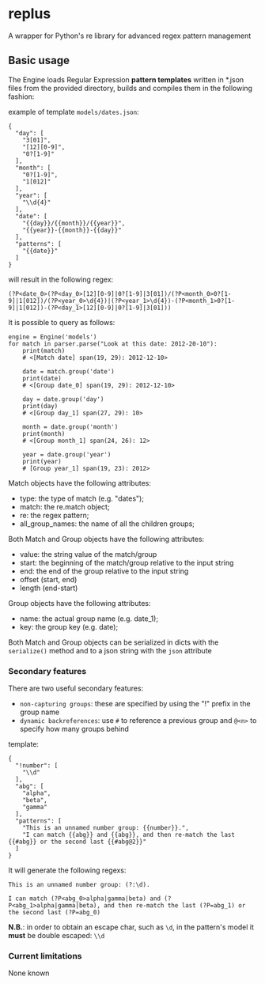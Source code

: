 # replus
A wrapper for Python's re library for advanced regex pattern management

## Basic usage

The Engine loads Regular Expression **pattern templates** written in *.json files from the provided directory,
builds and compiles them in the following fashion:

example of template `models/dates.json`:

```
{
  "day": [
    "3[01]",
    "[12][0-9]",
    "0?[1-9]"
  ],
  "month": [
    "0?[1-9]",
    "1[012]"
  ],
  "year": [
    "\\d{4}"
  ],
  "date": [
    "{{day}}/{{month}}/{{year}}",
    "{{year}}-{{month}}-{{day}}"
  ],
  "patterns": [
    "{{date}}"
  ]
}
```
will result in the following regex:

`(?P<date_0>(?P<day_0>[12][0-9]|0?[1-9]|3[01])/(?P<month_0>0?[1-9]|1[012])/(?P<year_0>\d{4})|(?P<year_1>\d{4})-(?P<month_1>0?[1-9]|1[012])-(?P<day_1>[12][0-9]|0?[1-9]|3[01]))`

It is possible to query as follows:
```
engine = Engine('models')
for match in parser.parse("Look at this date: 2012-20-10"):
    print(match)
    # <[Match date] span(19, 29): 2012-12-10>

    date = match.group('date')
    print(date)
    # <[Group date_0] span(19, 29): 2012-12-10>

    day = date.group('day')
    print(day)
    # <[Group day_1] span(27, 29): 10>

    month = date.group('month')
    print(month)
    # <[Group month_1] span(24, 26): 12>

    year = date.group('year')
    print(year)
    # [Group year_1] span(19, 23): 2012>
```

Match objects have the following attributes:
- type: the type of match (e.g. "dates");
- match: the re.match object;
- re: the regex pattern;
- all_group_names: the name of all the children groups;

Both Match and Group objects have the following attributes:
- value: the string value of the match/group
- start: the beginning of the match/group relative to the input string
- end: the end of the group relative to the input string
- offset (start, end)
- length (end-start)

Group objects have the following attributes:
- name: the actual group name (e.g. date_1);
- key: the group key (e.g. date);

Both Match and Group objects can be serialized in dicts with the `serialize()` method and
to a json string with the `json` attribute

### Secondary features
There are two useful secondary features:

- `non-capturing groups`: these are specified by using the "!" prefix in the group name
- `dynamic backreferences`: use `#` to reference a previous group and `@<n>` to specify how many groups behind

template:
```
{
  "!number": [
    "\\d"
  ],
  "abg": [
    "alpha",
    "beta",
    "gamma"
  ],
  "patterns": [
    "This is an unnamed number group: {{number}}.",
    "I can match {{abg}} and {{abg}}, and then re-match the last {{#abg}} or the second last {{#abg@2}}"
  ]
}
```

It will generate the following regexs:

`This is an unnamed number group: (?:\d).`

`I can match (?P<abg_0>alpha|gamma|beta) and (?P<abg_1>alpha|gamma|beta), and then re-match the last (?P=abg_1) or the second last (?P=abg_0)`

**N.B.**: in order to obtain an escape char, such as `\d`, in the pattern's model it **must** be double escaped: `\\d`

### Current limitations
None known
